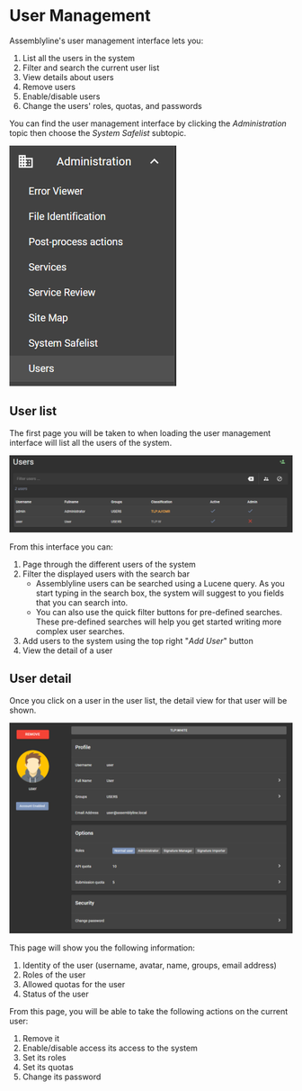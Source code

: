 # User Management

Assemblyline's user management interface lets you:

1. List all the users in the system
2. Filter and search the current user list
3. View details about users
4. Remove users
5. Enable/disable users
6. Change the users' roles, quotas, and passwords

You can find the user management interface by clicking the *Administration* topic then choose the *System Safelist* subtopic.

![User management](./images/users_bar.png)

## User list

The first page you will be taken to when loading the user management interface will list all the users of the system.

![User list](./images/user_list.png)

From this interface you can:

1. Page through the different users of the system
2. Filter the displayed users with the search bar
    * Assemblyline users can be searched using a Lucene query. As you start typing in the search box, the system will suggest to you fields that you can search into.
    * You can also use the quick filter buttons for pre-defined searches. These pre-defined searches will help you get started writing more complex user searches.
3. Add users to the system using the top right "*Add User*" button
4. View the detail of a user

## User detail

Once you click on a user in the user list, the detail view for that user will be shown.

![User detail](./images/user_detail.png)

This page will show you the following information:

1. Identity of the user (username, avatar, name, groups, email address)
2. Roles of the user
3. Allowed quotas for the user
4. Status of the user

From this page, you will be able to take the following actions on the current user:

1. Remove it
2. Enable/disable access its access to the system
3. Set its roles
4. Set its quotas
5. Change its password
